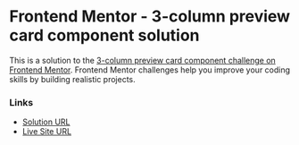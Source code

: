 # Frontend Mentor - 3-column preview card component solution

This is a solution to the [3-column preview card component challenge on Frontend Mentor](https://www.frontendmentor.io/challenges/3column-preview-card-component-pH92eAR2-). Frontend Mentor challenges help you improve your coding skills by building realistic projects.

### Links

- [Solution URL](https://github.com/balazs97feher/frontendmentor/tree/master/3-column-preview)
- [Live Site URL](https://balazs97feher.github.io./3-column-preview/index.html)
